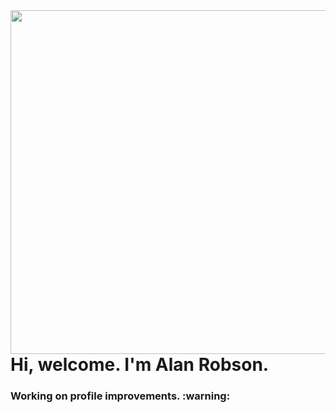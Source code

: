 <img align="right" height="550em" src="https://bl3302files.storage.live.com/y4maX5ik0vJl-yeMLz1FvdEH6-Yjt-3bHjaNrN1i-0gqrzUfq0Lm0zCvC8RzX0gCjRuoY2ogkdE7TEMeW664utE3hXmVjL0MswLdOnCsLEUAhyas5r4QH3kTGsVMokzIMCSr2kxcbh1V319zZXoK2OG4n5UsJOLTCxR0F78RonXcieoJRQRSSnmrW6RdlbZ15Xl?width=375&height=550&cropmode=none" />

<h1 align="left">Hi, welcome. I'm Alan Robson.</h1>

<h3>Working on profile improvements. :warning:</h3> 
